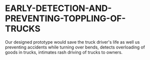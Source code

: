 # EARLY-DETECTION-AND-PREVENTING-TOPPLING-OF-TRUCKS
Our designed prototype would save the truck driver's life as well us preventing accidents while turning over bends, detects overloading of goods in trucks, intimates rash driving of trucks to owners.
